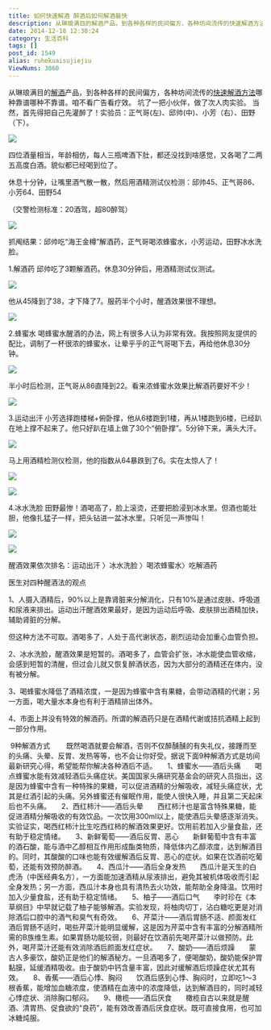 ```yaml
---
title: 如何快速解酒 醉酒后如何解酒最快
description: 从琳琅满目的解酒产品，到各种各样的民间偏方，各种坊间流传的快速解酒方法哪种靠谱哪种不靠谱。咱不看广告看疗效。坑了一把小伙伴，做了次人肉实验。当然，首先得把自己先灌醉了！实验员：正气哥(左)、邱帅(中)、小芳（右）、田野（下）。四位酒量相当，年龄相仿，每人三瓶啤酒下肚，都还没找到啥感觉，又各喝了二两五高度白酒。貌似都已经喝到位了。休息十分钟，让嘴里酒气散一散，然后用酒精测试仪检测：邱帅45
date: 2014-12-18 12:30:24
category: 生活百科
tags: []
post_id: 1549
alias: ruhekuaisujiejiu
ViewNums: 3060
---
```


从琳琅满目的[解酒](/blog/ruhekuaisujiejiu)产品，到各种各样的民间偏方，各种坊间流传的[快速解酒方法](/blog/ruhekuaisujiejiu)哪种靠谱哪种不靠谱。咱不看广告看疗效。
坑了一把小伙伴，做了次人肉实验。
当然，首先得把自己先灌醉了！实验员：正气哥(左)、邱帅(中)、小芳（右）、田野（下）。

[![](http://106.186.116.72/files/2014/11/18/34711272c3ea44b13116b66843d4a9d0.jpg)](/blog/ruhekuaisujiejiu)

四位酒量相当，年龄相仿，每人三瓶啤酒下肚，都还没找到啥感觉，又各喝了二两五高度白酒。貌似都已经喝到位了。

休息十分钟，让嘴里酒气散一散，然后用酒精测试仪检测：邱帅45、正气哥86、小芳64、田野54

（交警检测标准：20酒驾，超80醉驾）

[![](http://106.186.116.72/files/2014/11/18/9479ab34d5b858c06e47f59b049dd99f.jpg)](/blog/ruhekuaisujiejiu)

抓阄结果：邱帅吃“海王金樽”解酒药，正气哥喝浓蜂蜜水，小芳运动，田野冰水洗脸。

1.解酒药
邱帅吃了3颗解酒药。休息30分钟后，用酒精测试仪测试。

[![](http://106.186.116.72/files/2014/11/18/316bcd34f6bf996e81119a37eb3d4fac.jpg)](/blog/ruhekuaisujiejiu)

他从45降到了38，才下降了7。服药半个小时，醒酒效果很不理想。

[![](http://106.186.116.72/files/2014/11/18/00d99b75c6b690ea08728b1176c32663.jpg)](/blog/ruhekuaisujiejiu)

2.蜂蜜水
喝蜂蜜水醒酒的办法，网上有很多人认为非常有效。我按照网友提供的配比，调制了一杯很浓的蜂蜜水，让晕乎乎的正气哥喝下去，再给他休息30分钟。

[![](http://106.186.116.72/files/2014/11/18/8506ab1daff41f25c11c2e2ae46448ff.jpg)](/blog/ruhekuaisujiejiu)

半小时后检测，正气哥从86直降到22。看来浓蜂蜜水效果比解酒药要好不少！

[![](http://106.186.116.72/files/2014/11/18/55a5755a82bcbdaf418943a4f2cc91fb.jpg)](/blog/ruhekuaisujiejiu)

3.运动出汗
小芳选择跑楼梯+俯卧撑，他从6楼跑到1楼，再从1楼跑到6楼，已经趴在地上撑不起来了。他只好趴在墙上做了30个“俯卧撑”。5分钟下来，满头大汗。

[![](http://106.186.116.72/files/2014/11/18/db8cd0074f513d2fcea2ca2ac0a060ad.jpg)](/blog/ruhekuaisujiejiu)

马上用酒精检测仪检测，他的指数从64暴跌到了6。实在太惊人了！

[![](http://106.186.116.72/files/2014/11/18/7fa5406316fd1ac88baaac3edddd0bcf.jpg)](/blog/ruhekuaisujiejiu)

[![](http://106.186.116.72/files/2014/11/18/3e66bf7e9ae136bae234323669a827cc.jpg)](/blog/ruhekuaisujiejiu)

4.冰水洗脸
田野最惨！酒喝高了，脸上滚烫，还要把脸浸到冰水里。但酒也能壮胆，他像扎猛子一样，把头钻进一盆冰水里。只听见一声惨叫！

[![](http://106.186.116.72/files/2014/11/18/055f5b43c547867383c267398e0b8d7d.jpg)](/blog/ruhekuaisujiejiu)

[![](http://106.186.116.72/files/2014/11/18/2b5f3b4ba52a04ffdacbcd7a4206409c.jpg)](/blog/ruhekuaisujiejiu)

醒酒效果依次排名：运动出汗 〉冰水洗脸 〉喝浓蜂蜜水〉吃解酒药

医生对四种醒酒法的观点

1、人摄入酒精后，90%以上是靠肾脏来分解消化，只有10%是通过皮肤、呼吸道和尿液来排出。运动出汗醒酒效果最好，是因为运动后呼吸、皮肤排出酒精加快，辅助肾脏的分解。

但这种方法不可取。酒喝多了，人处于高代谢状态，剧烈运动会加重心血管负担。

2、冰水洗脸，醒酒效果是短暂的。酒喝多了，血管会扩张，冰水能使血管收缩，会感到短暂的清醒，但过会儿就又恢复醉酒状态，因为大部分的酒精还在体内，没有被分解。

3、喝蜂蜜水降低了酒精浓度，一是因为蜂蜜中含有果糖，会带动酒精的代谢；另一方面，喝大量水本身也有利于酒精排出体外。

4、市面上并没有特效的解酒药。所谓的解酒药只是在酒精代谢或拮抗酒精上起到一部分作用。

 9种解酒方式 　　既然喝酒就要会解酒，否则不仅醉醺醺的有失礼仪，接踵而至的头痛、头晕、反胃、发热等等，也不会让你好受。据说下面9种解酒方式是坊间最新研究心得，希望能帮你解决各种酒后不适。　　1、蜂蜜水——酒后头痛　　喝点蜂蜜水能有效减轻酒后头痛症状。美国国家头痛研究基金会的研究人员指出，这是因为蜂蜜中含有一种特殊的果糖，可以促进酒精的分解吸收，减轻头痛症状，尤其是红酒引起的头痛。另外蜂蜜还有催眠作用，能使人很快入睡，并且第二天起床后也不头痛。　　2、西红柿汁——酒后头晕　　西红柿汁也是富含特殊果糖，能促进酒精分解吸收的有效饮品。一次饮用300ml以上，能使酒后头晕感逐渐消失。实验证实，喝西红柿汁比生吃西红柿的解酒效果更好。饮用前若加入少量食盐，还有助于稳定情绪。　　3、新鲜葡萄——酒后反胃、恶心　　新鲜葡萄中含有丰富的酒石酸，能与酒中乙醇相互作用形成酯类物质，降低体内乙醇浓度，达到解酒目的。同时，其酸酸的口味也能有效缓解酒后反胃、恶心的症状。如果在饮酒前吃葡萄，还能有效预防醉酒。　　4、西瓜汁——酒后全身发热　　西瓜汁是天生的白虎汤（中医经典名方），一方面能加速酒精从尿液排出，避免其被机体吸收而引起全身发热；另一方面，西瓜汁本身也具有清热去火功效，能帮助全身降温。饮用时加入少量食盐，还有助于稳定情绪。　　5、柚子——酒后口气　　李时珍在《本草纲目》中早就记载了柚子能够解酒。实验发现，将柚肉切丁，沾白糖吃更是对消除酒后口腔中的酒气和臭气有奇效。　　6、芹菜汁——酒后胃肠不适、颜面发红　　酒后胃肠不适时，喝些芹菜汁能明显缓解，这是因为芹菜中含有丰富的分解酒精所需的B族维生素。如果胃肠功能较弱，则最好在饮酒前先喝芹菜汁以做预防。此外，喝芹菜汁还能有效消除酒后颜面发红症状。　　7、酸奶——酒后烦躁　　蒙古人多豪饮，酸奶正是他们的解酒秘方。一旦酒喝多了，便喝酸奶，酸奶能保护胃黏膜，延缓酒精吸收。由于酸奶中钙含量丰富，因此对缓解酒后烦躁症状尤其有效。　　8、香蕉——酒后心悸、胸闷　　饮酒后感到心悸、胸闷时，立即吃1～3根香蕉，能增加血糖浓度，使酒精在血液中的浓度降低，达到解酒目的，同时减轻心悸症状、消除胸口郁闷。　　9、橄榄——酒后厌食　　橄榄自古以来就是醒酒、清胃热、促食欲的“良药”，能有效改善酒后厌食症状。既可直接食用，也可加冰糖炖服。